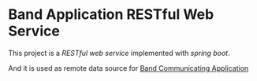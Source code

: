 # Band Application RESTful Web Service
This project is a *RESTful web service* implemented with *spring boot*.

And it is used as remote data source for [Band Communicating Application](https://github.com/dawityonas010/Bands-commnicating-App)
